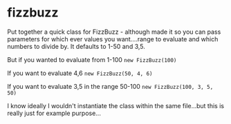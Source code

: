 # fizzbuzz
Put together a quick class for FizzBuzz - although made it so you can pass parameters for which ever values you want....range to evaluate and which numbers to divide by. It defaults to 1-50 and 3,5.

But if you wanted to evaluate from 1-100
`new FizzBuzz(100)`

If you want to evaluate 4,6
`new FizzBuzz(50, 4, 6)`

If you want to evaluate 3,5 in the range 50-100
`new FizzBuzz(100, 3, 5, 50)`


I know ideally I wouldn't instantiate the class within the same file...but this is really just for example purpose...
